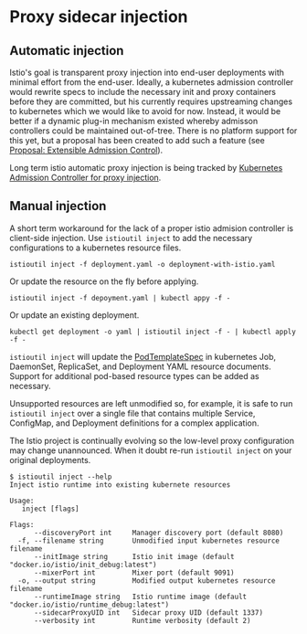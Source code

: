 # Proxy sidecar injection

## Automatic injection

Istio's goal is transparent proxy injection into end-user deployments
with minimal effort from the end-user. Ideally, a kubernetes admission
controller would rewrite specs to include the necessary init and proxy
containers before they are committed, but his currently requires
upstreaming changes to kubernetes which we would like to avoid for
now. Instead, it would be better if a dynamic plug-in mechanism
existed whereby admisson controllers could be maintained
out-of-tree. There is no platform support for this yet, but a proposal
has been created to add such a feature
(see [Proposal: Extensible Admission Control](https://github.com/kubernetes/community/pull/132/)).

Long term istio automatic proxy injection is being tracked
by [Kubernetes Admission Controller for proxy injection](https://github.com/istio/manager/issues/57).

## Manual injection

A short term workaround for the lack of a proper istio admision controller is client-side injection. Use `istioutil inject` to add the necessary configurations to a kubernetes resource files.

    istioutil inject -f deployment.yaml -o deployment-with-istio.yaml
    
Or update the resource on the fly before applying.
    
    istioutil inject -f depoyment.yaml | kubectl appy -f -
    
Or update an existing deployment.

    kubectl get deployment -o yaml | istioutil inject -f - | kubectl apply -f -

`istioutil inject` will update the [PodTemplateSpec](https://kubernetes.io/docs/api-reference/v1/definitions/#_v1_podtemplatespec) in kubernetes Job, DaemonSet, ReplicaSet, and Deployment YAML resource documents. Support for additional pod-based resource types can be added as necessary. 

Unsupported resources are left unmodified so, for example, it is safe to run `istioutil inject` over a single file that contains multiple Service, ConfigMap, and Deployment definitions for a complex application.

The Istio project is continually evolving so the low-level proxy
configuration may change unannounced. When it doubt re-run `istioutil
inject` on your original deployments.

```
$ istioutil inject --help
Inject istio runtime into existing kubernete resources

Usage:
   inject [flags]

Flags:
      --discoveryPort int     Manager discovery port (default 8080)
  -f, --filename string       Unmodified input kubernetes resource filename
      --initImage string      Istio init image (default "docker.io/istio/init_debug:latest")
      --mixerPort int         Mixer port (default 9091)
  -o, --output string         Modified output kubernetes resource filename
      --runtimeImage string   Istio runtime image (default "docker.io/istio/runtime_debug:latest")
      --sidecarProxyUID int   Sidecar proxy UID (default 1337)
      --verbosity int         Runtime verbosity (default 2)
```
